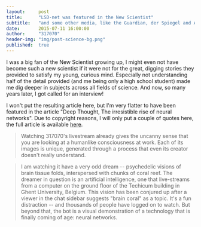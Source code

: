 ```yaml
---
layout:     post
title:      "LSD-net was featured in the New Scientist"
subtitle:   "and some other media, like the Guardian, der Spiegel and Atlas Obscura"
date:       2015-07-11 16:00:00
author:     "317070"
header-img: "img/post-science-bg.png"
published:  true
---
```


I was a big fan of the New Scientist growing up, I might even not have become such a new scientist if it were not for the great, digging stories they provided to satisfy my young, curious mind. Especially not understanding half of the detail provided (and me being only a high school student) made me dig deeper in subjects across all fields of science. And now, so many years later, I got called for an interview!

I won't put the resulting article here, but I'm very flatter to have been featured in the article "Deep Thought, The irresistible rise of neural networks". Due to copyright reasons, I will only put a couple of quotes here, the full article is available [here](https://www.newscientist.com/article/mg22730291-900-the-rapid-rise-of-neural-networks-and-why-theyll-rule-our-world/).

> Watching 317070's livestream already gives the uncanny sense that you are looking at a humanlike consciousness at work. Each of its images is unique, generated through a process that even its creator doesn't really understand.

>I am watching it have a very odd dream -- psychedelic visions of brain tissue folds, interspersed with chunks of coral reef. The dreamer in question is an artificial intelligence, one that live-streams from a computer on the ground floor of the Techicum building in Ghent University, Belgium. This vision has been conjured up after a viewer in the chat sidebar suggests "brain coral" as a topic. It's a fun distraction -- and thousands of people have logged on to watch. But beyond that, the bot is a visual demonstration of a technology that is finally coming of age: neural networks.

